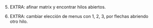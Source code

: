 

5. EXTRA: afinar matrix y encontrar hilos abiertos.


9. EXTRA: cambiar elección de menus con 1, 2, 3, por flechas abriendo otro hilo.

